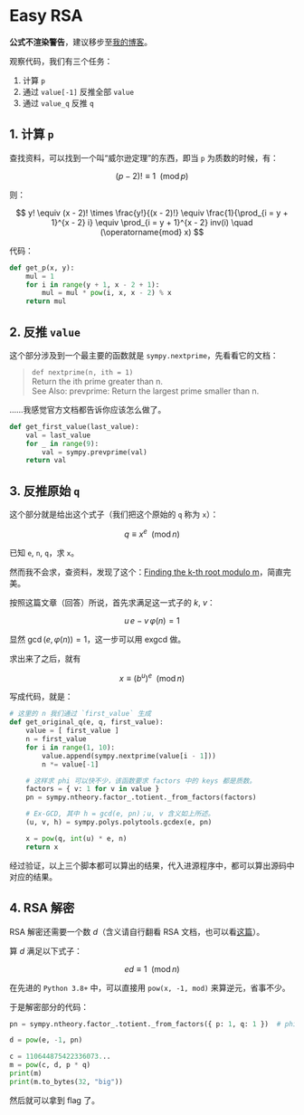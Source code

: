 # Easy RSA

**公式不渲染警告**，建议移步至[我的博客](https://blog.monadx.com/2021/10/31/Hackergame-2021/#easy-rsa)。

观察代码，我们有三个任务：

1. 计算 `p`
2. 通过 `value[-1]` 反推全部 `value`
3. 通过 `value_q` 反推 `q`

## 1. 计算 `p`

查找资料，可以找到一个叫“威尔逊定理”的东西，即当 `p` 为质数的时候，有：

$$
(p - 2)! \equiv 1 \enspace (\operatorname{mod} p)
$$

则：

$$
y! \equiv (x - 2)! \times \frac{y!}{(x - 2)!} \equiv \frac{1}{\prod_{i = y + 1}^{x - 2} i} \equiv \prod_{i = y + 1}^{x - 2} inv(i) \quad (\operatorname{mod} x)
$$

代码：

```python
def get_p(x, y):
    mul = 1
    for i in range(y + 1, x - 2 + 1):
        mul = mul * pow(i, x, x - 2) % x
    return mul
```

## 2. 反推 `value`

这个部分涉及到一个最主要的函数就是 `sympy.nextprime`，先看看它的文档：

> `def nextprime(n, ith = 1)`  
> Return the ith prime greater than n.  
> See Also: prevprime: Return the largest prime smaller than n.

……我感觉官方文档都告诉你应该怎么做了。

```python
def get_first_value(last_value):
    val = last_value
    for _ in range(9):
        val = sympy.prevprime(val)
    return val
```

## 3. 反推原始 `q`

这个部分就是给出这个式子（我们把这个原始的 `q` 称为 `x`）：

$$
q \equiv x^e \enspace (\operatorname{mod} n)
$$

已知 `e`, `n`, `q`，求 `x`。

然而我不会求，查资料，发现了这个：[Finding the k-th root modulo m](https://math.stackexchange.com/questions/2073284/finding-the-kth-root-modulo-m)，简直完美。

按照这篇文章（回答）所说，首先求满足这一式子的 $k$, $v$：

$$
u \, e - v \, \varphi(n) = 1
$$

显然 $\gcd(e, \, \varphi(n)) = 1$，这一步可以用 exgcd 做。

求出来了之后，就有

$$
x \equiv (b^u)^e \enspace (\operatorname{mod} n)
$$

写成代码，就是：

```python
# 这里的 n 我们通过 `first_value` 生成
def get_original_q(e, q, first_value):
    value = [ first_value ]
    n = first_value
    for i in range(1, 10):
        value.append(sympy.nextprime(value[i - 1]))
        n *= value[-1]

    # 这样求 phi 可以快不少，该函数要求 factors 中的 keys 都是质数。
    factors = { v: 1 for v in value }
    pn = sympy.ntheory.factor_.totient._from_factors(factors)

    # Ex-GCD, 其中 h = gcd(e, pn)；u, v 含义如上所述。
    (u, v, h) = sympy.polys.polytools.gcdex(e, pn)

    x = pow(q, int(u) * e, n)
    return x
```

经过验证，以上三个脚本都可以算出的结果，代入进源程序中，都可以算出源码中对应的结果。

## 4. RSA 解密

RSA 解密还需要一个数 $d$（含义请自行翻看 RSA 文档，也可以看[这篇](https://www.ruanyifeng.com/blog/2013/07/rsa_algorithm_part_two.html)）。

算 $d$ 满足以下式子：

$$
ed \equiv 1 \enspace (\operatorname{mod} n)
$$

在先进的 `Python 3.8+` 中，可以直接用 `pow(x, -1, mod)` 来算逆元，省事不少。

于是解密部分的代码：

```python
pn = sympy.ntheory.factor_.totient._from_factors({ p: 1, q: 1 })  # phi(n)

d = pow(e, -1, pn)

c = 110644875422336073...
m = pow(c, d, p * q)
print(m)
print(m.to_bytes(32, "big"))
```

然后就可以拿到 flag 了。

